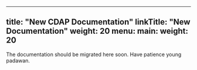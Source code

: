 
---
title: "New CDAP Documentation"
linkTitle: "New Documentation"
weight: 20
menu:
  main:
    weight: 20
---

The documentation should be migrated here soon. Have patience young padawan.